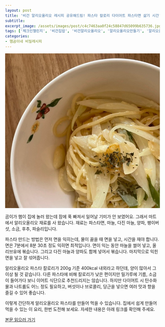 ```yaml
---
layout: post
title: '비건 알리오올리오 레시피 공유해드림! 파스타 칼로리 다이어트 파스타면 삶기 시간'
subtitle: 
excerpt_image: /assets/images/post/c4c7463aa0f24c58847d65099b635736.jpg
tags: ['체크인챌린지', '비건집밥', '비건알리오올리오', '알리오올리오만들기', '알리오올리오레시피', '알리오올리오파스타칼로리', '파스타면삶기시간', '서이추환영']
categories: 
- 햄곰이네 비밀레시피
---
```


![메인 이미지](/assets/images/post/c4c7463aa0f24c58847d65099b635736.jpg)

곰이가 햄이 집에 놀러 왔는데 잠에 푹 빠져서 일어날 기미가 안 보였어요. 그래서 마트에서 알리오올리오 재료를 사 왔습니다. 재료는 파스타면, 마늘, 다진 마늘, 양파, 팽이버섯, 소금, 후추, 파슬리입니다. 

파스타 만드는 방법은 먼저 면을 익히는데, 물이 끓을 때 면을 넣고, 시간을 재야 합니다. 면은 7분에서 8분 30초 정도 익히면 최적입니다. 면이 익는 동안 마늘을 썰어 넣고, 올리브유에 볶습니다. 그리고 다진 마늘과 양파도 함께 넣어서 볶습니다. 마지막으로 익힌 면을 넣고 잘 섞어줍니다.

알리오올리오 파스타 칼로리가 200g 기준 400kcal 내외라고 하던데, 양이 많아서 그 이상 될 것 같습니다. 다른 파스타에 비해 칼로리가 낮은 편이지만 밀가루에 기름, 소금이 들어가다 보니 이어트 식단으로 추천드리지는 않습니다. 하지만 다이어트 시 탄수화물과 나트륨도 어느 정도 필요하고, 버섯이나 브로콜리, 당근을 넣으면 여러 맛과 향을 즐길 수 있어 좋습니다.

이렇게 간단하게 알리오올리오 파스타를 만들어 먹을 수 있습니다. 집에서 쉽게 만들어 먹을 수 있는 이 요리, 한번 도전해 보세요. 자세한 내용은 아래 링크를 확인해 주세요.

[본문 읽으러 가기](https://m.blog.naver.com/ham_eaten_jellybear/223209270938)
